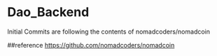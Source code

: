 # Dao_Backend

Initial Commits are following the contents of nomadcoders/nomadcoin

##reference
https://github.com/nomadcoders/nomadcoin
